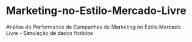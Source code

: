 # Marketing-no-Estilo-Mercado-Livre
Análise de Performance de Campanhas de Marketing no Estilo Mercado Livre - Simulação de dados fictícios
